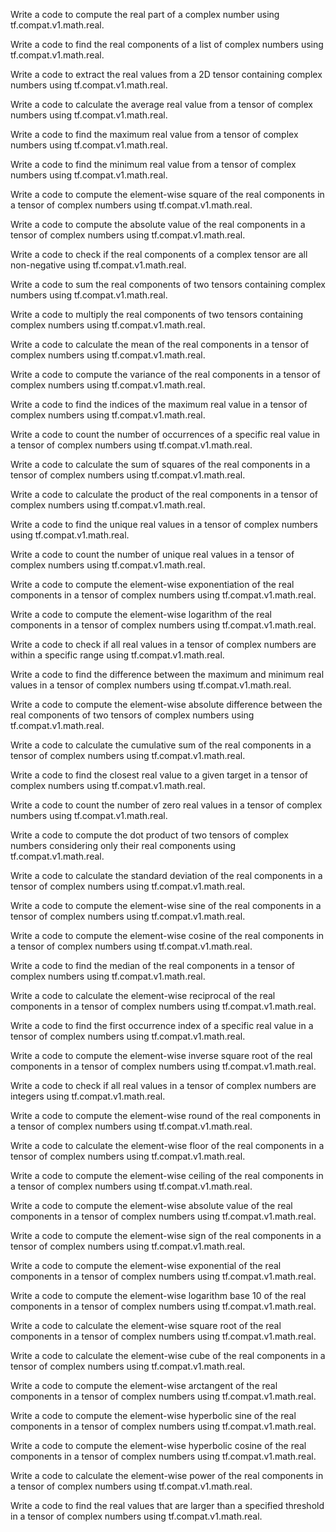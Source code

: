 Write a code to compute the real part of a complex number using tf.compat.v1.math.real.

Write a code to find the real components of a list of complex numbers using tf.compat.v1.math.real.

Write a code to extract the real values from a 2D tensor containing complex numbers using tf.compat.v1.math.real.

Write a code to calculate the average real value from a tensor of complex numbers using tf.compat.v1.math.real.

Write a code to find the maximum real value from a tensor of complex numbers using tf.compat.v1.math.real.

Write a code to find the minimum real value from a tensor of complex numbers using tf.compat.v1.math.real.

Write a code to compute the element-wise square of the real components in a tensor of complex numbers using tf.compat.v1.math.real.

Write a code to compute the absolute value of the real components in a tensor of complex numbers using tf.compat.v1.math.real.

Write a code to check if the real components of a complex tensor are all non-negative using tf.compat.v1.math.real.

Write a code to sum the real components of two tensors containing complex numbers using tf.compat.v1.math.real.

Write a code to multiply the real components of two tensors containing complex numbers using tf.compat.v1.math.real.

Write a code to calculate the mean of the real components in a tensor of complex numbers using tf.compat.v1.math.real.

Write a code to compute the variance of the real components in a tensor of complex numbers using tf.compat.v1.math.real.

Write a code to find the indices of the maximum real value in a tensor of complex numbers using tf.compat.v1.math.real.

Write a code to count the number of occurrences of a specific real value in a tensor of complex numbers using tf.compat.v1.math.real.

Write a code to calculate the sum of squares of the real components in a tensor of complex numbers using tf.compat.v1.math.real.

Write a code to calculate the product of the real components in a tensor of complex numbers using tf.compat.v1.math.real.

Write a code to find the unique real values in a tensor of complex numbers using tf.compat.v1.math.real.

Write a code to count the number of unique real values in a tensor of complex numbers using tf.compat.v1.math.real.

Write a code to compute the element-wise exponentiation of the real components in a tensor of complex numbers using tf.compat.v1.math.real.

Write a code to compute the element-wise logarithm of the real components in a tensor of complex numbers using tf.compat.v1.math.real.

Write a code to check if all real values in a tensor of complex numbers are within a specific range using tf.compat.v1.math.real.

Write a code to find the difference between the maximum and minimum real values in a tensor of complex numbers using tf.compat.v1.math.real.

Write a code to compute the element-wise absolute difference between the real components of two tensors of complex numbers using tf.compat.v1.math.real.

Write a code to calculate the cumulative sum of the real components in a tensor of complex numbers using tf.compat.v1.math.real.

Write a code to find the closest real value to a given target in a tensor of complex numbers using tf.compat.v1.math.real.

Write a code to count the number of zero real values in a tensor of complex numbers using tf.compat.v1.math.real.

Write a code to compute the dot product of two tensors of complex numbers considering only their real components using tf.compat.v1.math.real.

Write a code to calculate the standard deviation of the real components in a tensor of complex numbers using tf.compat.v1.math.real.

Write a code to compute the element-wise sine of the real components in a tensor of complex numbers using tf.compat.v1.math.real.

Write a code to compute the element-wise cosine of the real components in a tensor of complex numbers using tf.compat.v1.math.real.

Write a code to find the median of the real components in a tensor of complex numbers using tf.compat.v1.math.real.

Write a code to calculate the element-wise reciprocal of the real components in a tensor of complex numbers using tf.compat.v1.math.real.

Write a code to find the first occurrence index of a specific real value in a tensor of complex numbers using tf.compat.v1.math.real.

Write a code to compute the element-wise inverse square root of the real components in a tensor of complex numbers using tf.compat.v1.math.real.

Write a code to check if all real values in a tensor of complex numbers are integers using tf.compat.v1.math.real.

Write a code to compute the element-wise round of the real components in a tensor of complex numbers using tf.compat.v1.math.real.

Write a code to calculate the element-wise floor of the real components in a tensor of complex numbers using tf.compat.v1.math.real.

Write a code to compute the element-wise ceiling of the real components in a tensor of complex numbers using tf.compat.v1.math.real.

Write a code to compute the element-wise absolute value of the real components in a tensor of complex numbers using tf.compat.v1.math.real.

Write a code to compute the element-wise sign of the real components in a tensor of complex numbers using tf.compat.v1.math.real.

Write a code to compute the element-wise exponential of the real components in a tensor of complex numbers using tf.compat.v1.math.real.

Write a code to compute the element-wise logarithm base 10 of the real components in a tensor of complex numbers using tf.compat.v1.math.real.

Write a code to calculate the element-wise square root of the real components in a tensor of complex numbers using tf.compat.v1.math.real.

Write a code to calculate the element-wise cube of the real components in a tensor of complex numbers using tf.compat.v1.math.real.

Write a code to compute the element-wise arctangent of the real components in a tensor of complex numbers using tf.compat.v1.math.real.

Write a code to compute the element-wise hyperbolic sine of the real components in a tensor of complex numbers using tf.compat.v1.math.real.

Write a code to compute the element-wise hyperbolic cosine of the real components in a tensor of complex numbers using tf.compat.v1.math.real.

Write a code to calculate the element-wise power of the real components in a tensor of complex numbers using tf.compat.v1.math.real.

Write a code to find the real values that are larger than a specified threshold in a tensor of complex numbers using tf.compat.v1.math.real.